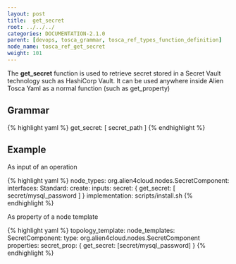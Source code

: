 ```yaml
---
layout: post
title:  get_secret
root: ../../../
categories: DOCUMENTATION-2.1.0
parent: [devops, tosca_grammar, tosca_ref_types_function_definition]
node_name: tosca_ref_get_secret
weight: 101
---
```


The **get_secret** function is used to retrieve secret stored in a Secret Vault technology such as HashiCorp Vault.
It can be used anywhere inside Alien Tosca Yaml as a normal function (such as get_property)

## Grammar

{% highlight yaml %}
get_secret: [ secret_path ]
{% endhighlight %}

## Example

As input of an operation

{% highlight yaml %}
node_types:
 org.alien4cloud.nodes.SecretComponent:
    interfaces:
      Standard:
        create:
          inputs:
            secret: { get_secret: [ secret/mysql_password ] }
          implementation: scripts/install.sh
{% endhighlight %}

As property of a node template

{% highlight yaml %}
topology_template:
  node_templates:
    SecretComponent:
      type: org.alien4cloud.nodes.SecretComponent
      properties:
        secret_prop: { get_secret: [secret/mysql_password] }
{% endhighlight %}